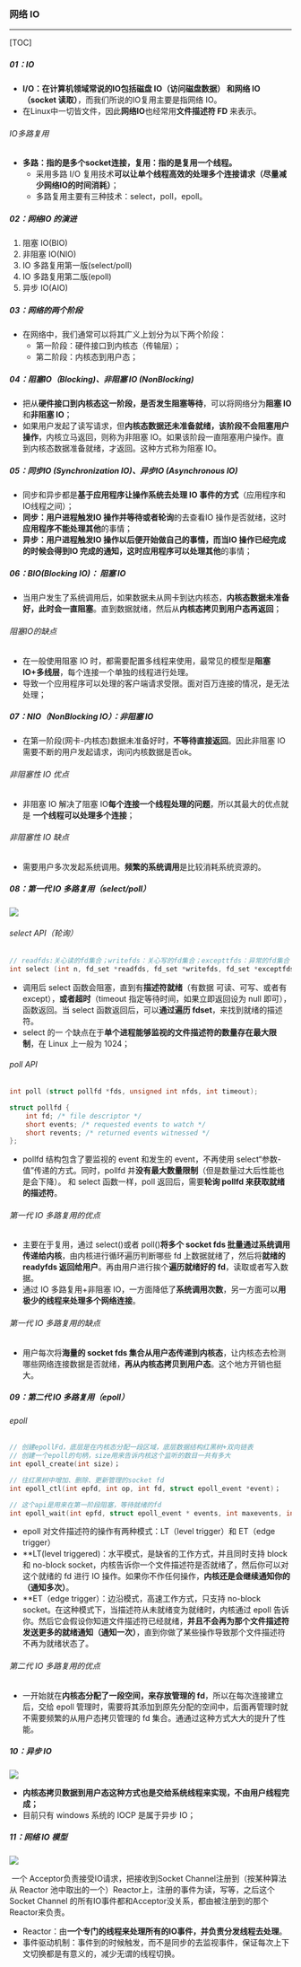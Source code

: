 ### 网络 IO

------

[TOC]

##### 01：IO

- **I/O：**在计算机领域常说的IO包括**磁盘 IO（访问磁盘数据） 和网络 IO（socket 读取）**，而我们所说的IO复用主要是指网络 IO。
- 在Linux中一切皆文件，因此**网络IO**也经常用**文件描述符 FD** 来表示。

###### IO多路复用

- **多路：指的是多个socket连接，复用：指的是复用一个线程。**
  - 采用多路 I/O 复用技术**可以让单个线程高效的处理多个连接请求（尽量减少网络IO的时间消耗）**；
  - 多路复用主要有三种技术：select，poll，epoll。

##### 02：网络IO 的演进

1. 阻塞 IO(BIO)
2. 非阻塞 IO(NIO)
3. IO 多路复用第一版(select/poll)
4. IO 多路复用第二版(epoll)
5. 异步 IO(AIO)

##### 03：**网络的两个阶段**

- 在网络中，我们通常可以将其广义上划分为以下两个阶段：
  - 第一阶段：硬件接口到内核态（传输层）；
  - 第二阶段：内核态到用户态；

##### 04：阻塞IO（Blocking)、非阻塞 IO (NonBlocking)

- 把从**硬件接口到内核态这一阶段，是否发生阻塞等待**，可以将网络分为**阻塞 IO**和**非阻塞 IO**；
- 如果用户发起了读写请求，但**内核态数据还未准备就绪，该阶段不会阻塞用户操作**，内核立马返回，则称为非阻塞 IO。如果该阶段一直阻塞用户操作。直到内核态数据准备就绪，才返回。这种方式称为阻塞 IO。

##### 05：同步IO (Synchronization IO)、异步IO (Asynchronous IO) 

- 同步和异步都是**基于应用程序让操作系统去处理 IO 事件的方式**（应用程序和IO线程之间）；
- **同步：**用户进程触发IO 操作并**等待或者轮询**的去查看IO 操作是否就绪，这时**应用程序不能处理其他**的事情；
- **异步：**用户进程触发IO 操作以后便开始做自己的事情，而当IO 操作已经完成的时候会得到IO 完成的通知，这时**应用程序可以处理其他**的事情；

##### 06：BIO(Blocking IO)： 阻塞 IO

- 当用户发生了系统调用后，如果数据未从网卡到达内核态，**内核态数据未准备好，此时会一直阻塞**。直到数据就绪，然后从**内核态拷贝到用户态再返回**；

###### 阻塞IO的缺点

- 在一般使用阻塞 IO 时，都需要配置多线程来使用，最常见的模型是**阻塞 IO+多线层**，每个连接一个单独的线程进行处理。
- 导致一个应用程序可以处理的客户端请求受限。面对百万连接的情况，是无法处理；

##### 07：NIO（NonBlocking IO）：非阻塞 IO

- 在第一阶段(网卡-内核态)数据未准备好时，**不等待直接返回**。因此非阻塞 IO 需要不断的用户发起请求，询问内核数据是否ok。

###### 非阻塞性 IO 优点

- 非阻塞 IO 解决了阻塞 IO**每个连接一个线程处理的问题**，所以其最大的优点就是 **一个线程可以处理多个连接**；

###### 非阻塞性 IO 缺点

- 需要用户多次发起系统调用。**频繁的系统调用**是比较消耗系统资源的。

##### 08：第一代 IO 多路复用（select/poll）

![](/Users/likang/Code/Git/Java/Java/07：IO/photots/io-select.png)

###### select API（轮询）

```c++
// readfds:关心读的fd集合；writefds：关心写的fd集合；excepttfds：异常的fd集合
int select (int n, fd_set *readfds, fd_set *writefds, fd_set *exceptfds, struct timeval *timeout);
```

- 调用后 select 函数会阻塞，直到有**描述符就绪**（有数据 可读、可写、或者有 except），**或者超时**（timeout 指定等待时间，如果立即返回设为 null 即可），函数返回。当 select 函数返回后，可以**通过遍历 fdset**，来找到就绪的描述符。
- select 的一 个缺点在于**单个进程能够监视的文件描述符的数量存在最大限制**，在 Linux 上一般为 1024；

###### poll API

```c++
int poll (struct pollfd *fds, unsigned int nfds, int timeout);

struct pollfd {
    int fd; /* file descriptor */
    short events; /* requested events to watch */
    short revents; /* returned events witnessed */
};
```

- pollfd 结构包含了要监视的 event 和发生的 event，不再使用 select“参数-值”传递的方式。同时，pollfd 并**没有最大数量限制**（但是数量过大后性能也是会下降）。 和 select 函数一样，poll 返回后，需要**轮询 pollfd 来获取就绪的描述符**。

###### 第一代 IO 多路复用的优点

- 主要在于复用，通过 select()或者 poll()**将多个 socket fds 批量通过系统调用传递给内核**，由内核进行循环遍历判断哪些 fd 上数据就绪了，然后将**就绪的 readyfds 返回给用户**。再由用户进行挨个**遍历就绪好的 fd**，读取或者写入数据。
- 通过 IO 多路复用+非阻塞 IO，一方面降低了**系统调用次数**，另一方面可以**用极少的线程来处理多个网络连接**。

###### 第一代 IO 多路复用的缺点

- 用户每次将**海量的 socket fds 集合从用户态传递到内核态**，让内核态去检测哪些网络连接数据是否就绪，**再从内核态拷贝到用户态**。这个地方开销也挺大。

##### 09：第二代 IO 多路复用（epoll）

###### epoll

```c++
// 创建epollFd，底层是在内核态分配一段区域，底层数据结构红黑树+双向链表
// 创建一个epoll的句柄，size用来告诉内核这个监听的数目一共有多大
int epoll_create(int size)；

// 往红黑树中增加、删除、更新管理的socket fd
int epoll_ctl(int epfd, int op, int fd, struct epoll_event *event)；

// 这个api是用来在第一阶段阻塞，等待就绪的fd
int epoll_wait(int epfd, struct epoll_event * events, int maxevents, int timeout);
```

- epoll 对文件描述符的操作有两种模式：LT（level trigger）和 ET（edge trigger）
- **LT(level triggered)：水平模式，是缺省的工作方式，并且同时支持 block 和 no-block socket，内核告诉你一个文件描述符是否就绪了，然后你可以对这个就绪的 fd 进行 IO 操作。如果你不作任何操作，**内核还是会继续通知你的（通知多次）**。
- **ET（edge trigger）：边沿模式，高速工作方式，只支持 no-block socket。在这种模式下，当描述符从未就绪变为就绪时，内核通过 epoll 告诉你。然后它会假设你知道文件描述符已经就绪，**并且不会再为那个文件描述符发送更多的就绪通知（通知一次）**，直到你做了某些操作导致那个文件描述符不再为就绪状态了。

###### 第二代 IO 多路复用的优点

- 一开始就在**内核态分配了一段空间，来存放管理的 fd**，所以在每次连接建立后，交给 epoll 管理时，需要将其添加到原先分配的空间中，后面再管理时就不需要频繁的从用户态拷贝管理的 fd 集合。通通过这种方式大大的提升了性能。

##### 10：异步 IO

![](/Users/likang/Code/Git/Java/Java/07：IO/photots/AIO.png)

- **内核态拷贝数据到用户态这种方式也是交给系统线程来实现，不由用户线程完成；**
- 目前只有 windows 系统的 IOCP 是属于异步 IO；

##### 11：网络 IO 模型

![](/Users/likang/Code/Git/Java/Java/07：IO/photots/Reactor.png)

​	一个 Acceptor负责接受IO请求，把接收到Socket Channel注册到（按某种算法从 Reactor 池中取出的一个）Reactor上，注册的事件为读，写等，之后这个Socket Channel 的所有IO事件都和Acceptor没关系，都由被注册到的那个Reactor来负责。

- Reactor：由**一个专门的线程来处理所有的IO事件，并负责分发线程去处理**。
- 事件驱动机制：事件到的时候触发，而不是同步的去监视事件，保证每次上下文切换都是有意义的，减少无谓的线程切换。











